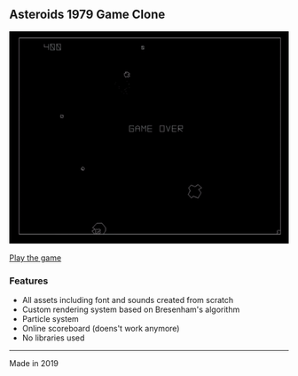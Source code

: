 ## Asteroids 1979 Game Clone
<img src="img/demo.gif" alt="icon">

[Play the game](https://asteroids-game-ten.vercel.app/)

### Features

* All assets including font and sounds created from scratch
* Custom rendering system based on Bresenham's algorithm
* Particle system
* Online scoreboard (doens't work anymore)
* No libraries used

---
Made in 2019
